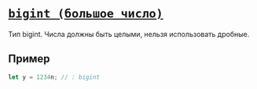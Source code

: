 # [`bigint (большое число)`](../index.md)

Тип bigint. Числа должны быть целыми, нельзя использовать дробные.

## Пример

```ts
let y = 1234n; // : bigint
```
